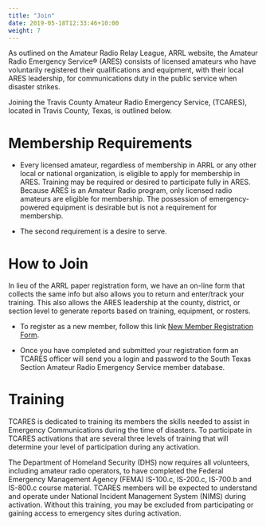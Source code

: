 ```yaml
---
title: "Join"
date: 2019-05-18T12:33:46+10:00
weight: 7
---
```


As outlined on the Amateur Radio Relay League, ARRL website, the Amateur Radio Emergency Service® (ARES) consists of licensed amateurs who have voluntarily registered their qualifications and equipment, with their local ARES leadership, for communications duty in the public service when disaster strikes.

Joining the Travis County Amateur Radio Emergency Service, (TCARES), located in Travis County, Texas, is outlined below.

# Membership Requirements

- Every licensed amateur, regardless of membership in ARRL or any other local or national organization, is eligible to apply for membership in ARES. Training may be required or desired to participate fully in ARES. Because ARES is an Amateur Radio program, only licensed radio amateurs are eligible for membership. The possession of emergency-powered equipment is desirable but is not a requirement for membership.

- The second requirement is a desire to serve.

# How to Join

In lieu of the ARRL paper registration form, we have an on-line form that collects the same info but also allows you to return and enter/track your training. This also allows the ARES leadership at the county, district, or section level to generate reports based on training, equipment, or rosters. 

- To register as a new member, follow this link [New Member Registration Form](https://www.arrlstxvps.org/vault_area/vault_gateway/site_gateway/vault_profile.php). 

- Once you have completed and submitted your registration form an TCARES officer will send you a login and password to the South Texas Section Amateur Radio Emergency Service member database.

# Training

TCARES is dedicated to training its members the skills needed to assist in Emergency Communications during the time of disasters. To participate in TCARES activations that are several three levels of training that will determine your level of participation during any activation.

The Department of Homeland Security (DHS) now requires all volunteers, including amateur radio operators, to have completed the Federal Emergency Management Agency (FEMA) IS-100.c, IS-200.c, IS-700.b and IS-800.c course material.
TCARES members will be expected to understand and operate under National Incident Management System (NIMS) during activation.
Without this training, you may be excluded from participating or gaining access to emergency sites during activation.